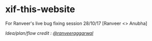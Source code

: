 # xif-this-website
For Ranveer's live bug fixing session 28/10/17 [Ranveer &lt;> Anubha]

*Idea/plan/flow credit : [@ranveeraggarwal](https://github.com/ranveeraggarwal)*
